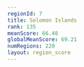 ```yaml
---
regionId: 7
title: Solomon Islands
rank: 135
meanScore: 66.48
globalMeanScore: 69.21
numRegions: 220
layout: region_score
---
```

